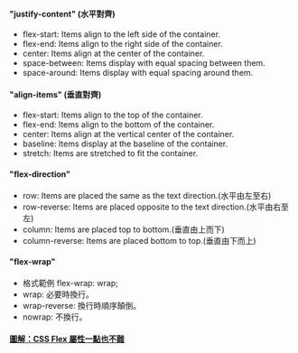 #### "justify-content" (水平對齊)
* flex-start: Items align to the left side of the container.
* flex-end: Items align to the right side of the container.
* center: Items align at the center of the container.
* space-between: Items display with equal spacing between them.
* space-around: Items display with equal spacing around them.  

#### "align-items" (垂直對齊)
* flex-start: Items align to the top of the container.
* flex-end: Items align to the bottom of the container.
* center: Items align at the vertical center of the container.
* baseline: Items display at the baseline of the container.
* stretch: Items are stretched to fit the container.  

#### "flex-direction"
* row: Items are placed the same as the text direction.(水平由左至右)  
* row-reverse: Items are placed opposite to the text direction.(水平由右至左)  
* column: Items are placed top to bottom.(垂直由上而下)  
* column-reverse: Items are placed bottom to top.(垂直由下而上)  
#### "flex-wrap"
* 格式範例 flex-wrap: wrap;
* wrap: 必要時換行。
* wrap-reverse: 換行時順序顛倒。
* nowrap: 不換行。


#### [圖解：CSS Flex 屬性一點也不難](https://wcc723.github.io/css/2017/07/21/css-flex/)
